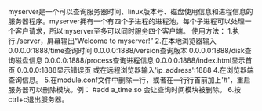 myserver是一个可以查询服务器时间、linux版本号、磁盘使用信息和进程信息的服务器程序。myserver拥有一个有四个子进程的进程池，每个子进程可以处理一个客户请求，所以myserver至多可以同时服务四个客户端。
使用方法：
1.执行./server，屏幕输出“Welcome to myserver!”
2.在本地浏览器输入
	0.0.0.0:1888/time查询时间
	0.0.0.0:1888/version查询版本
	0.0.0.0:1888/disk查询磁盘信息
	0.0.0.0:1888/process查询进程信息
	0.0.0.0:1888/index.html显示首页
	0.0.0.0:1888显示错误页
	或在远程浏览器输入'ip_address':1888
4.在浏览器端查询信息。
5.在module.conf文件中删除一行，或者在一行行首前加上'#'，重启服务器可以删除模块。例：
	#add a_time.so
	会让查询时间模块被删除。
6.按ctrl+c退出服务器。

